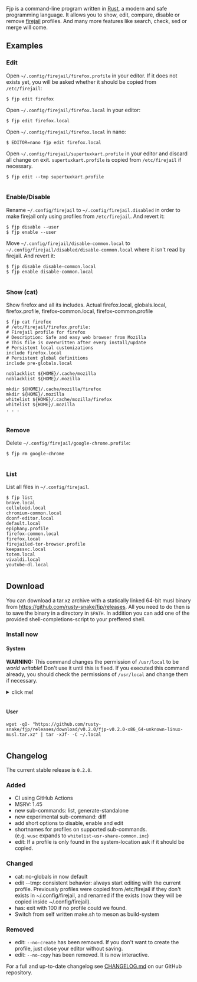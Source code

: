 Fjp is a command-line program written in [Rust](https://www.rust-lang.org/),
a modern and safe programming language. It allows you to show, edit, compare, disable or remove
[firejail](https://firejail.wordpress.com/) profiles. And many more features like search, check,
sed or merge will come.

Examples
--------

### Edit

Open `~/.config/firejail/firefox.profile` in your editor. If it does not exists yet,
you will be asked whether it should be copied from `/etc/firejail`:

    $ fjp edit firefox

Open `~/.config/firejail/firefox.local` in your editor:

    $ fjp edit firefox.local

Open `~/.config/firejail/firefox.local` in nano:

    $ EDITOR=nano fjp edit firefox.local

Open `~/.config/firejail/supertuxkart.profile` in your editor and discard all change on exit. `supertuxkart.profile` is copied from `/etc/firejail` if necessary.

    $ fjp edit --tmp supertuxkart.profile

<div style="margin: 1cm;"></div>

### Enable/Disable

Rename `~/.config/firejail` to `~/.config/firejail.disabled` in order to make firejail only using profiles from `/etc/firejail`. And revert it:

    $ fjp disable --user
    $ fjp enable --user

Move `~/.config/firejail/disable-common.local` to `~/.config/firejail/disabled/disable-common.local` where it isn't read by firejail. And revert it:

    $ fjp disable disable-common.local
    $ fjp enable disable-common.local

<div style="margin: 1cm;"></div>

### Show (cat)

Show firefox and all its includes. Actual firefox.local, globals.local, firefox.profile, firefox-common.local, firefox-common.profile

    $ fjp cat firefox
    # /etc/firejail/firefox.profile:
    # Firejail profile for firefox
    # Description: Safe and easy web browser from Mozilla
    # This file is overwritten after every install/update
    # Persistent local customizations
    include firefox.local
    # Persistent global definitions
    include pre-globals.local
    
    noblacklist ${HOME}/.cache/mozilla
    noblacklist ${HOME}/.mozilla
    
    mkdir ${HOME}/.cache/mozilla/firefox
    mkdir ${HOME}/.mozilla
    whitelist ${HOME}/.cache/mozilla/firefox
    whitelist ${HOME}/.mozilla
    . . .

<div style="margin: 1cm;"></div>

### Remove

Delete `~/.config/firejail/google-chrome.profile`:

    $ fjp rm google-chrome

<div style="margin: 1cm;"></div>

### List

List all files in `~/.config/firejail`.

    $ fjp list
    brave.local
    celluloid.local
    chromium-common.local
    dconf-editor.local
    default.local
    epiphany.profile
    firefox-common.local
    firefox.local
    firejailed-tor-browser.profile
    keepassxc.local
    totem.local
    vivaldi.local
    youtube-dl.local

<div style="margin: 1cm;"></div>

Download
--------

You can download a tar.xz archive with a statically linked 64-bit musl binary
from <https://github.com/rusty-snake/fjp/releases>. All you need to do then is
to save the binary in a directory in `$PATH`. In addition you can add one of the
provided shell-completions-script to your preffered shell.

### Install now

#### System

**WARNING:** This command changes the permission of `/usr/local` to be _world writable_!
Don't use it until this is fixed. If you executed this command already, you should
check the permissions of `/usr/local` and change them if necessary.

<details><summary> click me! </summary>
<pre>
wget -qO- "https://github.com/rusty-snake/fjp/releases/download/v0.2.0/fjp-v0.2.0-x86_64-unknown-linux-musl.tar.xz" | sudo tar -xJf- -C /usr/local
</pre>
</details><br>

#### User

```
wget -qO- "https://github.com/rusty-snake/fjp/releases/download/v0.2.0/fjp-v0.2.0-x86_64-unknown-linux-musl.tar.xz" | tar -xJf- -C ~/.local
```

<div style="margin: 1cm;"></div>

Changelog
---------

The current stable release is `0.2.0`.

### Added
- CI using GitHub Actions
- MSRV: 1.45
- new sub-commands: list, generate-standalone
- new experimental sub-command: diff
- add short options to disable, enable and edit
- shortnames for profiles on supported sub-commands.  
  (e.g. `wusc` expands to `whitelist-usr-share-common.inc`)
- edit: If a profile is only found in the system-location ask if it should be copied.

### Changed
- cat: no-globals in now default
- edit \--tmp: consistent behavior: always start editing with the current profile.
  Previously profiles were copied from /etc/firejail if they don't exists in ~/.config/firejail,
  and renamed if the exists (now they will be copied inside ~/.config/firejail).
- has: exit with 100 if no profile could we found.
- Switch from self written make.sh to meson as build-system

### Removed
- edit: `--no-create` has been removed. If you don't want to create the profile,
  just close your editor without saving.
- edit: `--no-copy` has been removed. It is now interactive.

For a full and up-to-date changelog see [CHANGELOG.md](https://github.com/rusty-snake/fjp/blob/master/CHANGELOG.md) on our GitHub repository.
